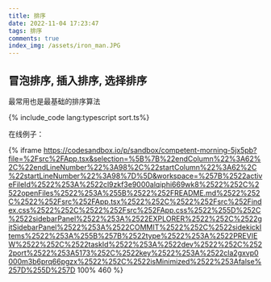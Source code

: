 ```yaml
---
title: 排序
date: 2022-11-04 17:23:47
tags: 排序
comments: true
index_img: /assets/iron_man.JPG
---
```


## 冒泡排序, 插入排序, 选择排序

最常用也是最基础的排序算法

{% include_code lang:typescript sort.ts%}

在线例子：

{% iframe https://codesandbox.io/p/sandbox/competent-morning-5jx5pb?file=%2Fsrc%2FApp.tsx&selection=%5B%7B%22endColumn%22%3A62%2C%22endLineNumber%22%3A98%2C%22startColumn%22%3A62%2C%22startLineNumber%22%3A98%7D%5D&workspace=%257B%2522activeFileId%2522%253A%2522cl9zkf3e9000alqiphi669wk8%2522%252C%2522openFiles%2522%253A%255B%2522%252FREADME.md%2522%252C%2522%252Fsrc%252FApp.tsx%2522%252C%2522%252Fsrc%252Findex.css%2522%252C%2522%252Fsrc%252FApp.css%2522%255D%252C%2522sidebarPanel%2522%253A%2522EXPLORER%2522%252C%2522gitSidebarPanel%2522%253A%2522COMMIT%2522%252C%2522sidekickItems%2522%253A%255B%257B%2522type%2522%253A%2522PREVIEW%2522%252C%2522taskId%2522%253A%2522dev%2522%252C%2522port%2522%253A5173%252C%2522key%2522%253A%2522cla2gxvp0000m3b6prq66pgzx%2522%252C%2522isMinimized%2522%253Afalse%257D%255D%257D 100% 460 %}
